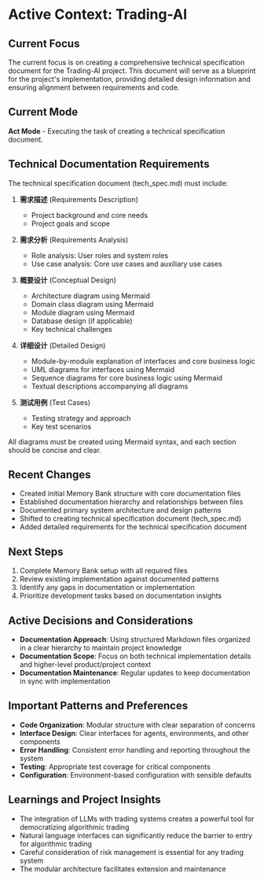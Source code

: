 # Active Context: Trading-AI

## Current Focus
The current focus is on creating a comprehensive technical specification document for the Trading-AI project. This document will serve as a blueprint for the project's implementation, providing detailed design information and ensuring alignment between requirements and code.

## Current Mode
**Act Mode** - Executing the task of creating a technical specification document.

## Technical Documentation Requirements
The technical specification document (tech_spec.md) must include:
1. **需求描述** (Requirements Description)
   - Project background and core needs
   - Project goals and scope

2. **需求分析** (Requirements Analysis)
   - Role analysis: User roles and system roles
   - Use case analysis: Core use cases and auxiliary use cases

3. **概要设计** (Conceptual Design)
   - Architecture diagram using Mermaid
   - Domain class diagram using Mermaid
   - Module diagram using Mermaid
   - Database design (if applicable)
   - Key technical challenges

4. **详细设计** (Detailed Design)
   - Module-by-module explanation of interfaces and core business logic
   - UML diagrams for interfaces using Mermaid
   - Sequence diagrams for core business logic using Mermaid
   - Textual descriptions accompanying all diagrams

5. **测试用例** (Test Cases)
   - Testing strategy and approach
   - Key test scenarios

All diagrams must be created using Mermaid syntax, and each section should be concise and clear.

## Recent Changes
- Created initial Memory Bank structure with core documentation files
- Established documentation hierarchy and relationships between files
- Documented primary system architecture and design patterns
- Shifted to creating technical specification document (tech_spec.md)
- Added detailed requirements for the technical specification document

## Next Steps
1. Complete Memory Bank setup with all required files
2. Review existing implementation against documented patterns
3. Identify any gaps in documentation or implementation
4. Prioritize development tasks based on documentation insights

## Active Decisions and Considerations
- **Documentation Approach**: Using structured Markdown files organized in a clear hierarchy to maintain project knowledge
- **Documentation Scope**: Focus on both technical implementation details and higher-level product/project context
- **Documentation Maintenance**: Regular updates to keep documentation in sync with implementation

## Important Patterns and Preferences
- **Code Organization**: Modular structure with clear separation of concerns
- **Interface Design**: Clear interfaces for agents, environments, and other components
- **Error Handling**: Consistent error handling and reporting throughout the system
- **Testing**: Appropriate test coverage for critical components
- **Configuration**: Environment-based configuration with sensible defaults

## Learnings and Project Insights
- The integration of LLMs with trading systems creates a powerful tool for democratizing algorithmic trading
- Natural language interfaces can significantly reduce the barrier to entry for algorithmic trading
- Careful consideration of risk management is essential for any trading system
- The modular architecture facilitates extension and maintenance
